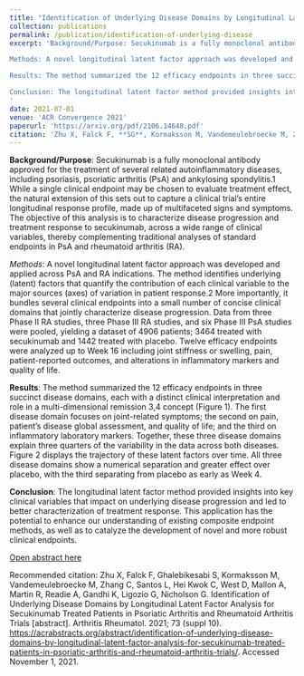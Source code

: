 ```yaml
---
title: "Identification of Underlying Disease Domains by Longitudinal Latent Factor Analysis for Secukinumab Treated Patients in Psoriatic Arthritis and Rheumatoid Arthritis Trials"
collection: publications
permalink: /publication/identification-of-underlying-disease
excerpt: 'Background/Purpose: Secukinumab is a fully monoclonal antibody approved for the treatment of several related autoinflammatory diseases, including psoriasis, psoriatic arthritis (PsA) and ankylosing spondylitis.1 While a single clinical endpoint may be chosen to evaluate treatment effect, the natural extension of this sets out to capture a clinical trial’s entire longitudinal response profile, made up of multifaceted signs and symptoms. The objective of this analysis is to characterize disease progression and treatment response to secukinumab, across a wide range of clinical variables, thereby complementing traditional analyses of standard endpoints in PsA and rheumatoid arthritis (RA).

Methods: A novel longitudinal latent factor approach was developed and applied across PsA and RA indications. The method identifies underlying (latent) factors that quantify the contribution of each clinical variable to the major sources (axes) of variation in patient response.2 More importantly, it bundles several clinical endpoints into a small number of concise clinical domains that jointly characterize disease progression. Data from three Phase II RA studies, three Phase III RA studies, and six Phase III PsA studies were pooled, yielding a dataset of 4906 patients; 3464 treated with secukinumab and 1442 treated with placebo. Twelve efficacy endpoints were analyzed up to Week 16 including joint stiffness or swelling, pain, patient-reported outcomes, and alterations in inflammatory markers and quality of life.

Results: The method summarized the 12 efficacy endpoints in three succinct disease domains, each with a distinct clinical interpretation and role in a multi-dimensional remission 3,4 concept (Figure 1). The first disease domain focuses on joint-related symptoms; the second on pain, patient’s disease global assessment, and quality of life; and the third on inflammatory laboratory markers. Together, these three disease domains explain three quarters of the variability in the data across both diseases. Figure 2 displays the trajectory of these latent factors over time. All three disease domains show a numerical separation and greater effect over placebo, with the third separating from placebo as early as Week 4.

Conclusion: The longitudinal latent factor method provided insights into key clinical variables that impact on underlying disease progression and led to better characterization of treatment response. This application has the potential to enhance our understanding of existing composite endpoint methods, as well as to catalyze the development of novel and more robust clinical endpoints.
'
date: 2021-07-01
venue: 'ACR Convergence 2021'
paperurl: 'https://arxiv.org/pdf/2106.14648.pdf'
citation: 'Zhu X, Falck F, **SG**, Kormaksson M, Vandemeulebroecke M, Zhang C, Santos L, Hei Kwok C, West D, Mallon A, Martin R, Readie A, Gandhi K, Ligozio G, Nicholson G. (2021). &quot;Identification of Underlying Disease Domains by Longitudinal Latent Factor Analysis for Secukinumab Treated Patients in Psoriatic Arthritis and Rheumatoid Arthritis Trials.&quot; <i>ACR Convergence 2021</i>. 1(2).'
---
```

**Background/Purpose**: Secukinumab is a fully monoclonal antibody approved for the treatment of several related autoinflammatory diseases, including psoriasis, psoriatic arthritis (PsA) and ankylosing spondylitis.1 While a single clinical endpoint may be chosen to evaluate treatment effect, the natural extension of this sets out to capture a clinical trial’s entire longitudinal response profile, made up of multifaceted signs and symptoms. The objective of this analysis is to characterize disease progression and treatment response to secukinumab, across a wide range of clinical variables, thereby complementing traditional analyses of standard endpoints in PsA and rheumatoid arthritis (RA).

*Methods*: A novel longitudinal latent factor approach was developed and applied across PsA and RA indications. The method identifies underlying (latent) factors that quantify the contribution of each clinical variable to the major sources (axes) of variation in patient response.2 More importantly, it bundles several clinical endpoints into a small number of concise clinical domains that jointly characterize disease progression. Data from three Phase II RA studies, three Phase III RA studies, and six Phase III PsA studies were pooled, yielding a dataset of 4906 patients; 3464 treated with secukinumab and 1442 treated with placebo. Twelve efficacy endpoints were analyzed up to Week 16 including joint stiffness or swelling, pain, patient-reported outcomes, and alterations in inflammatory markers and quality of life.

**Results**: The method summarized the 12 efficacy endpoints in three succinct disease domains, each with a distinct clinical interpretation and role in a multi-dimensional remission 3,4 concept (Figure 1). The first disease domain focuses on joint-related symptoms; the second on pain, patient’s disease global assessment, and quality of life; and the third on inflammatory laboratory markers. Together, these three disease domains explain three quarters of the variability in the data across both diseases. Figure 2 displays the trajectory of these latent factors over time. All three disease domains show a numerical separation and greater effect over placebo, with the third separating from placebo as early as Week 4.

**Conclusion**: The longitudinal latent factor method provided insights into key clinical variables that impact on underlying disease progression and led to better characterization of treatment response. This application has the potential to enhance our understanding of existing composite endpoint methods, as well as to catalyze the development of novel and more robust clinical endpoints.

[Open abstract here](https://acrabstracts.org/abstract/identification-of-underlying-disease-domains-by-longitudinal-latent-factor-analysis-for-secukinumab-treated-patients-in-psoriatic-arthritis-and-rheumatoid-arthritis-trials/)

Recommended citation:  Zhu X, Falck F, Ghalebikesabi S, Kormaksson M, Vandemeulebroecke M, Zhang C, Santos L, Hei Kwok C, West D, Mallon A, Martin R, Readie A, Gandhi K, Ligozio G, Nicholson G. Identification of Underlying Disease Domains by Longitudinal Latent Factor Analysis for Secukinumab Treated Patients in Psoriatic Arthritis and Rheumatoid Arthritis Trials [abstract]. Arthritis Rheumatol. 2021; 73 (suppl 10). https://acrabstracts.org/abstract/identification-of-underlying-disease-domains-by-longitudinal-latent-factor-analysis-for-secukinumab-treated-patients-in-psoriatic-arthritis-and-rheumatoid-arthritis-trials/. Accessed November 1, 2021. 
